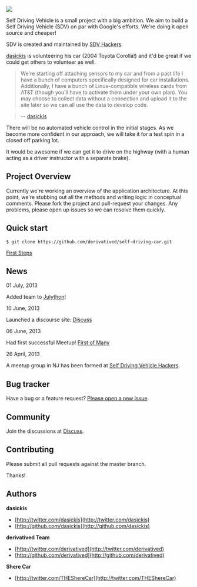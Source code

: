 <img src="http://photos3.meetupstatic.com/photos/event/8/4/a/global_228302122.jpeg">

Self Driving Vehicle is a small project with a big ambition. We aim to build a Self Driving Vehicle (SDV) on par with Google's efforts. We're doing it open source and cheaper!

SDV is created and maintained by [SDV Hackers](http://meetup.com/Self-Driving-Vehicle).

[dasickis](http://www.github.com/dasickis) is volunteering his car (2004 Toyota Corolla!) and it'd be great if we could get others to volunteer as well. 

> We're starting off attaching sensors to my car and from a past life I have a bunch of computers specifically designed for car installations. 
Additionally, I have a bunch of Linux-compatible wireless cards from AT&T (though you'll have to activate them under your own plan). 
You may choose to collect data without a connection and upload it to the site later so we can all use the data to develop code.

> -- [dasickis](http://www.github.com/dasickis)

There will be no automated vehicle control in the initial stages. 
As we become more confident in our approach, we will take it for a test spin in a closed off parking lot. 

It would be awesome if we can get it to drive on the highway (with a human acting as a driver instructor with a separate brake).

## Project Overview

Currently we're working an overview of the application architecture. At this point, we're stubbing out all the methods and writing logic in conceptual comments. Please fork the project and pull-request your changes. Any problems, please open up issues so we can resolve them quickly. 


## Quick start

```
$ git clone https://github.com/derivatived/self-driving-car.git
```

[First Steps](http://discuss.derivatived.com/t/where-are-we-and-where-are-we-headed-read-first/17)

## News

01 July, 2013

Added team to [Julython](http://julython.org)!

10 June, 2013

Launched a discourse site: [Discuss](http://www.sherecar.org)

06 June, 2013

Had first successful Meetup! [First of Many](http://blog.derivatived.com/posts/First-of-Many)

26 April, 2013

A meetup group in NJ has been formed at [Self Driving Vehicle Hackers](http://meetup.com/Self-Driving-Vehicle).

## Bug tracker

Have a bug or a feature request? [Please open a new issue](https://github.com/derivatived/self-driving-car/issues). 

## Community

Join the discussions at [Discuss](http://www.sherecar.org).

## Contributing

Please submit all pull requests against the master branch.

Thanks!

## Authors

**dasickis**

+ [http://twitter.com/dasickis](http://twitter.com/dasickis)
+ [http://github.com/dasickis](http://github.com/dasickis)

**derivatived Team**

+ [http://twitter.com/derivatived](http://twitter.com/derivatived)
+ [http://github.com/derivatived](http://github.com/derivatived)

**Shere Car**

+ [http://twitter.com/THEShereCar](http://twitter.com/THEShereCar)
